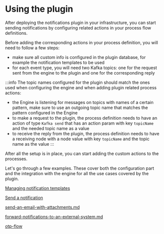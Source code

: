 # Using the plugin

After deploying the notifications plugin in your infrastructure, you can start sending notifications by configuring related actions in your process flow definitions.

Before adding the corresponding actions in your process definition, you will need to follow a few steps:

* make sure all custom info is configured in the plugin database, for example the notification templates to be used
* for each event type, you will need two Kafka topics: one for the request sent from the engine to the plugin and one for the corresponding reply

:::info
The topic names configured for the plugin should match the ones used when configuring the engine and when adding plugin related process actions:

* the Engine is listening for messages on topics with names of a certain pattern, make sure to use an outgoing topic name that matches the pattern configured in the Engine
* to make a request to the plugin, the process definition needs to have an action of type `Kafka send` that has an action param with key `topicName` and the needed topic name as a value
* to receive the reply from the plugin, the process definition needs to have a receiving node with a node value with key `topicName` and the topic name as the value
:::

After all the setup is in place, you can start adding the custom actions to the processes.

Let's go through a few examples. These cover both the configuration part and the integration with the engine for all the use cases covered by the plugin.

[Managing notification templates](managing-notification-templates.md)

[Send a notification](sending-a-notification.md)

[send-an-email-with-attachments.md](send-an-email-with-attachments)

[forward-notifications-to-an-external-system.md](forward-notifications-to-an-external-system)

[otp-flow](otp-flow/)
